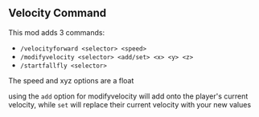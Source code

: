 ## Velocity Command

This mod adds 3 commands:

* `/velocityforward <selector> <speed>`
* `/modifyvelocity <selector> <add/set> <x> <y> <z>`
* `/startfallfly <selector>`

The speed and xyz options are a float

using the `add` option for modifyvelocity will add onto the player's current velocity, while `set` will replace their current velocity with your new values
